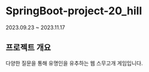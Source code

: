 # SpringBoot-project-20_hill

2023.09.23 ~ 2023.11.17
## 프로젝트 개요
다양한 질문을 통해 유명인을 유추하는 웹 스무고개 게임입니다.
